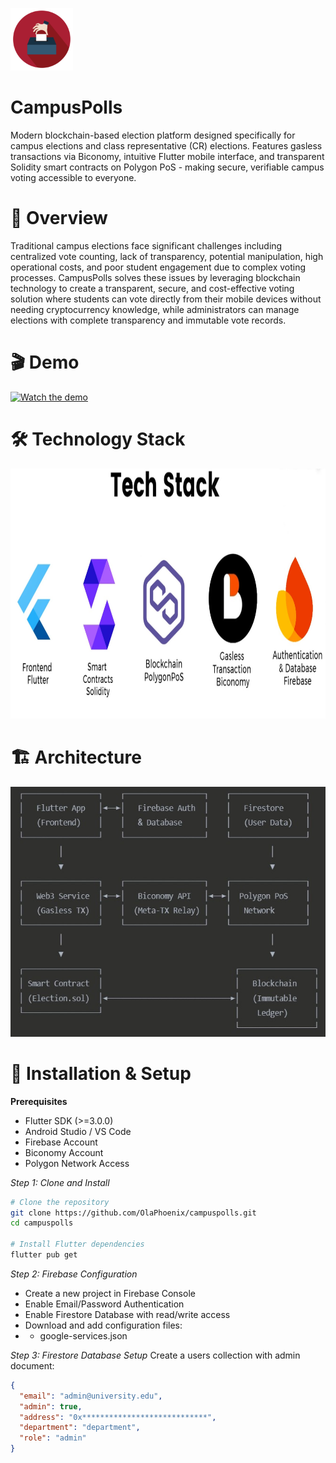 <img src="https://raw.githubusercontent.com/OlaPhoenix/campuspolls/main/assets/images/appicon.png"
alt="CampusPolls logo"
width="100"
height="100"/>

# CampusPolls
Modern blockchain-based election platform designed specifically for campus elections and class representative (CR) elections. Features gasless transactions via Biconomy, intuitive Flutter mobile interface, and transparent Solidity smart contracts on Polygon PoS - making secure, verifiable campus voting accessible to everyone.

# 🎯 Overview
Traditional campus elections face significant challenges including centralized vote counting, lack of transparency, potential manipulation, high operational costs, and poor student engagement due to complex voting processes. CampusPolls solves these issues by leveraging blockchain technology to create a transparent, secure, and cost-effective voting solution where students can vote directly from their mobile devices without needing cryptocurrency knowledge, while administrators can manage elections with complete transparency and immutable vote records.

# 🎬 Demo
[![Watch the demo](https://img.youtube.com/vi/DAYz8uXpXIM/0.jpg)](https://www.youtube.com/watch?v=DAYz8uXpXIM)

# 🛠 Technology Stack
<img src="https://raw.githubusercontent.com/OlaPhoenix/campuspolls/main/assets/images/techstack.jpg"
alt="Tech Stack"
width="800"
height="400"/>

# 🏗 Architecture
<img src="https://raw.githubusercontent.com/OlaPhoenix/campuspolls/main/assets/images/architecture.jpg"
alt="Architecture"
width="600"
height="400"/>

# 🔧 Installation & Setup
**Prerequisites**

* Flutter SDK (>=3.0.0)
* Android Studio / VS Code
* Firebase Account
* Biconomy Account
* Polygon Network Access

*Step 1: Clone and Install*
```bash
# Clone the repository
git clone https://github.com/OlaPhoenix/campuspolls.git
cd campuspolls

# Install Flutter dependencies
flutter pub get 
```

*Step 2: Firebase Configuration*

* Create a new project in Firebase Console
* Enable Email/Password Authentication
* Enable Firestore Database with read/write access
* Download and add configuration files:
* * google-services.json

*Step 3: Firestore Database Setup*
Create a users collection with admin document:
```json
{
  "email": "admin@university.edu",
  "admin": true,
  "address": "0x****************************",
  "department": "department",
  "role": "admin"
}
```